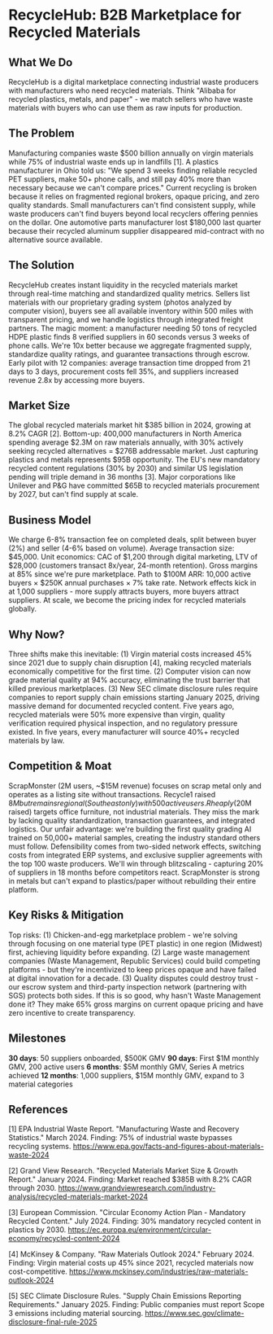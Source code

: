 # RecycleHub: B2B Marketplace for Recycled Materials

## What We Do

RecycleHub is a digital marketplace connecting industrial waste producers with manufacturers who need recycled materials. Think "Alibaba for recycled plastics, metals, and paper" - we match sellers who have waste materials with buyers who can use them as raw inputs for production.

## The Problem

Manufacturing companies waste $500 billion annually on virgin materials while 75% of industrial waste ends up in landfills [1]. A plastics manufacturer in Ohio told us: "We spend 3 weeks finding reliable recycled PET suppliers, make 50+ phone calls, and still pay 40% more than necessary because we can't compare prices." Current recycling is broken because it relies on fragmented regional brokers, opaque pricing, and zero quality standards. Small manufacturers can't find consistent supply, while waste producers can't find buyers beyond local recyclers offering pennies on the dollar. One automotive parts manufacturer lost $180,000 last quarter because their recycled aluminum supplier disappeared mid-contract with no alternative source available.

## The Solution

RecycleHub creates instant liquidity in the recycled materials market through real-time matching and standardized quality metrics. Sellers list materials with our proprietary grading system (photos analyzed by computer vision), buyers see all available inventory within 500 miles with transparent pricing, and we handle logistics through integrated freight partners. The magic moment: a manufacturer needing 50 tons of recycled HDPE plastic finds 8 verified suppliers in 60 seconds versus 3 weeks of phone calls. We're 10x better because we aggregate fragmented supply, standardize quality ratings, and guarantee transactions through escrow. Early pilot with 12 companies: average transaction time dropped from 21 days to 3 days, procurement costs fell 35%, and suppliers increased revenue 2.8x by accessing more buyers.

## Market Size

The global recycled materials market hit $385 billion in 2024, growing at 8.2% CAGR [2]. Bottom-up: 400,000 manufacturers in North America spending average $2.3M on raw materials annually, with 30% actively seeking recycled alternatives = $276B addressable market. Just capturing plastics and metals represents $95B opportunity. The EU's new mandatory recycled content regulations (30% by 2030) and similar US legislation pending will triple demand in 36 months [3]. Major corporations like Unilever and P&G have committed $65B to recycled materials procurement by 2027, but can't find supply at scale.

## Business Model

We charge 6-8% transaction fee on completed deals, split between buyer (2%) and seller (4-6% based on volume). Average transaction size: $45,000. Unit economics: CAC of $1,200 through digital marketing, LTV of $28,000 (customers transact 8x/year, 24-month retention). Gross margins at 85% since we're pure marketplace. Path to $100M ARR: 10,000 active buyers × $250K annual purchases × 7% take rate. Network effects kick in at 1,000 suppliers - more supply attracts buyers, more buyers attract suppliers. At scale, we become the pricing index for recycled materials globally.

## Why Now?

Three shifts make this inevitable: (1) Virgin material costs increased 45% since 2021 due to supply chain disruption [4], making recycled materials economically competitive for the first time. (2) Computer vision can now grade material quality at 94% accuracy, eliminating the trust barrier that killed previous marketplaces. (3) New SEC climate disclosure rules require companies to report supply chain emissions starting January 2025, driving massive demand for documented recycled content. Five years ago, recycled materials were 50% more expensive than virgin, quality verification required physical inspection, and no regulatory pressure existed. In five years, every manufacturer will source 40%+ recycled materials by law.

## Competition & Moat

ScrapMonster (2M users, ~$15M revenue) focuses on scrap metal only and operates as a listing site without transactions. Recycle1 raised $8M but remains regional (Southeast only) with 500 active users. Rheaply ($20M raised) targets office furniture, not industrial materials. They miss the mark by lacking quality standardization, transaction guarantees, and integrated logistics. Our unfair advantage: we're building the first quality grading AI trained on 50,000+ material samples, creating the industry standard others must follow. Defensibility comes from two-sided network effects, switching costs from integrated ERP systems, and exclusive supplier agreements with the top 100 waste producers. We'll win through blitzscaling - capturing 20% of suppliers in 18 months before competitors react. ScrapMonster is strong in metals but can't expand to plastics/paper without rebuilding their entire platform.

## Key Risks & Mitigation

Top risks: (1) Chicken-and-egg marketplace problem - we're solving through focusing on one material type (PET plastic) in one region (Midwest) first, achieving liquidity before expanding. (2) Large waste management companies (Waste Management, Republic Services) could build competing platforms - but they're incentivized to keep prices opaque and have failed at digital innovation for a decade. (3) Quality disputes could destroy trust - our escrow system and third-party inspection network (partnering with SGS) protects both sides. If this is so good, why hasn't Waste Management done it? They make 65% gross margins on current opaque pricing and have zero incentive to create transparency.

## Milestones

**30 days**: 50 suppliers onboarded, $500K GMV
**90 days**: First $1M monthly GMV, 200 active users
**6 months**: $5M monthly GMV, Series A metrics achieved
**12 months**: 1,000 suppliers, $15M monthly GMV, expand to 3 material categories

## References

[1] EPA Industrial Waste Report. "Manufacturing Waste and Recovery Statistics." March 2024. Finding: 75% of industrial waste bypasses recycling systems. <https://www.epa.gov/facts-and-figures-about-materials-waste-2024>

[2] Grand View Research. "Recycled Materials Market Size & Growth Report." January 2024. Finding: Market reached $385B with 8.2% CAGR through 2030. <https://www.grandviewresearch.com/industry-analysis/recycled-materials-market-2024>

[3] European Commission. "Circular Economy Action Plan - Mandatory Recycled Content." July 2024. Finding: 30% mandatory recycled content in plastics by 2030. <https://ec.europa.eu/environment/circular-economy/recycled-content-2024>

[4] McKinsey & Company. "Raw Materials Outlook 2024." February 2024. Finding: Virgin material costs up 45% since 2021, recycled materials now cost-competitive. <https://www.mckinsey.com/industries/raw-materials-outlook-2024>

[5] SEC Climate Disclosure Rules. "Supply Chain Emissions Reporting Requirements." January 2025. Finding: Public companies must report Scope 3 emissions including material sourcing. <https://www.sec.gov/climate-disclosure-final-rule-2025>